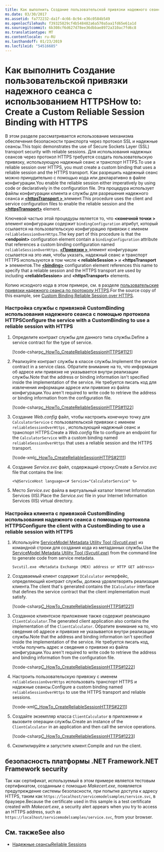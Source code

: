 ```yaml
---
title: Как выполнить Создание пользовательской привязки надежного сеанса с использованием HTTPS
ms.date: 03/30/2017
ms.assetid: fa772232-da1f-4c66-8c94-e36c0584b549
ms.openlocfilehash: f39325829cf4b548482a6a570a5aa1fd65e61a1d
ms.sourcegitcommit: 6b308cf6d627d78ee36dbbae8972a310ac7fd6c8
ms.translationtype: MT
ms.contentlocale: ru-RU
ms.lasthandoff: 01/23/2019
ms.locfileid: "54516685"
---
```

# <a name="how-to-create-a-custom-reliable-session-binding-with-https"></a><span data-ttu-id="0c987-102">Как выполнить Создание пользовательской привязки надежного сеанса с использованием HTTPS</span><span class="sxs-lookup"><span data-stu-id="0c987-102">How to: Create a Custom Reliable Session Binding with HTTPS</span></span>

<span data-ttu-id="0c987-103">В этом разделе рассматривается использование механизма обеспечения безопасности транспорта через протокол SSL и надежные сеансы.</span><span class="sxs-lookup"><span data-stu-id="0c987-103">This topic demonstrates the use of Secure Sockets Layer (SSL) transport security with reliable sessions.</span></span> <span data-ttu-id="0c987-104">Для использования надежных сеансов через протокол HTTPS требуется создать пользовательскую привязку, использующую надежный сеанс и транспорт HTTPS.</span><span class="sxs-lookup"><span data-stu-id="0c987-104">To use a reliable session over HTTPS, you must create a custom binding that uses a reliable session and the HTTPS transport.</span></span> <span data-ttu-id="0c987-105">Как разрешить надежный сеанс можно принудительно с помощью кода или декларативно в файле конфигурации.</span><span class="sxs-lookup"><span data-stu-id="0c987-105">You enable the reliable session either imperatively by using code or declaratively in the configuration file.</span></span> <span data-ttu-id="0c987-106">Эта процедура использует файлы конфигурации клиента и службы для разрешения надежного сеанса и [  **\<httpsTransport >** ](../../../../docs/framework/configure-apps/file-schema/wcf/httpstransport.md) элемент.</span><span class="sxs-lookup"><span data-stu-id="0c987-106">This procedure uses the client and service configuration files to enable the reliable session and the [**\<httpsTransport>**](../../../../docs/framework/configure-apps/file-schema/wcf/httpstransport.md) element.</span></span>

<span data-ttu-id="0c987-107">Ключевой частью этой процедуры является то, что  **\<конечной точки >** элемент конфигурации содержит `bindingConfiguration` атрибут, который ссылается на пользовательскую конфигурацию привязки с именем `reliableSessionOverHttps`.</span><span class="sxs-lookup"><span data-stu-id="0c987-107">The key part of this procedure is that the **\<endpoint>** configuration element contain a `bindingConfiguration` attribute that references a custom binding configuration named `reliableSessionOverHttps`.</span></span> <span data-ttu-id="0c987-108">[  **\<Привязки >** ](../../../../docs/framework/misc/binding.md) элемент конфигурации ссылается на это имя, чтобы указать, надежный сеанс и транспорт HTTPS используются в том числе  **\< reliableSession >** и  **\<httpsTransport >** элементов.</span><span class="sxs-lookup"><span data-stu-id="0c987-108">The [**\<binding>**](../../../../docs/framework/misc/binding.md) configuration element references this name to specify that a reliable session and the HTTPS transport are used by including **\<reliableSession>** and **\<httpsTransport>** elements.</span></span>

<span data-ttu-id="0c987-109">Копию исходного кода в этом примере, см. в разделе [пользовательские привязки надежного сеанса по протоколу HTTPS](../../../../docs/framework/wcf/samples/custom-binding-reliable-session-over-https.md).</span><span class="sxs-lookup"><span data-stu-id="0c987-109">For the source copy of this example, see [Custom Binding Reliable Session over HTTPS](../../../../docs/framework/wcf/samples/custom-binding-reliable-session-over-https.md).</span></span>

### <a name="configure-the-service-with-a-custombinding-to-use-a-reliable-session-with-https"></a><span data-ttu-id="0c987-110">Настройка службы с привязкой CustomBinding использования надежного сеанса с помощью протокола HTTPS</span><span class="sxs-lookup"><span data-stu-id="0c987-110">Configure the service with a CustomBinding to use a reliable session with HTTPS</span></span>

1. <span data-ttu-id="0c987-111">Определите контракт службы для данного типа службы.</span><span class="sxs-lookup"><span data-stu-id="0c987-111">Define a service contract for the type of service.</span></span>

   [!code-csharp[c_HowTo_CreateReliableSessionHTTPS#1121](../../../../samples/snippets/csharp/VS_Snippets_CFX/c_howto_createreliablesessionhttps/cs/service.cs#1121)]

1. <span data-ttu-id="0c987-112">Реализуйте контракт службы в классе службы.</span><span class="sxs-lookup"><span data-stu-id="0c987-112">Implement the service contract in a service class.</span></span> <span data-ttu-id="0c987-113">Обратите внимание на то, что информация об адресе или привязке не указывается внутри реализации службы.</span><span class="sxs-lookup"><span data-stu-id="0c987-113">Note that the address or binding information isn't specified inside the implementation of the service.</span></span> <span data-ttu-id="0c987-114">Не требуется писать код для извлечения информации адресе или привязке из файла конфигурации.</span><span class="sxs-lookup"><span data-stu-id="0c987-114">You aren't required to write code to retrieve the address or binding information from the configuration file.</span></span>

   [!code-csharp[c_HowTo_CreateReliableSessionHTTPS#1122](../../../../samples/snippets/csharp/VS_Snippets_CFX/c_howto_createreliablesessionhttps/cs/service.cs#1122)]

1. <span data-ttu-id="0c987-115">Создание *Web.config* файл, чтобы настроить конечную точку для `CalculatorService` с пользовательской привязки с именем `reliableSessionOverHttps` , использующий надежный сеанс и транспорт HTTPS.</span><span class="sxs-lookup"><span data-stu-id="0c987-115">Create a *Web.config* file to configure an endpoint for the `CalculatorService` with a custom binding named `reliableSessionOverHttps` that uses a reliable session and the HTTPS transport.</span></span>

   [!code-xml[c_HowTo_CreateReliableSessionHTTPS#2111](../../../../samples/snippets/csharp/VS_Snippets_CFX/c_howto_createreliablesessionhttps/common/web.config#2111)]

1. <span data-ttu-id="0c987-116">Создание *Service.svc* файл, содержащий строку:</span><span class="sxs-lookup"><span data-stu-id="0c987-116">Create a *Service.svc* file that contains the line:</span></span>

   ```
   <%@ServiceHost language=c# Service="CalculatorService" %>
   ```

1. <span data-ttu-id="0c987-117">Место *Service.svc* файла в виртуальный каталог Internet Information Services (IIS).</span><span class="sxs-lookup"><span data-stu-id="0c987-117">Place the *Service.svc* file in your Internet Information Services (IIS) virtual directory.</span></span>

### <a name="configure-the-client-with-a-custombinding-to-use-a-reliable-session-with-https"></a><span data-ttu-id="0c987-118">Настройка клиента с привязкой CustomBinding использования надежного сеанса с помощью протокола HTTPS</span><span class="sxs-lookup"><span data-stu-id="0c987-118">Configure the client with a CustomBinding to use a reliable session with HTTPS</span></span>

1. <span data-ttu-id="0c987-119">Используйте [ServiceModel Metadata Utility Tool (*Svcutil.exe*)](../../../../docs/framework/wcf/servicemodel-metadata-utility-tool-svcutil-exe.md) из командной строки для создания кода из метаданных службы.</span><span class="sxs-lookup"><span data-stu-id="0c987-119">Use the [ServiceModel Metadata Utility Tool (*Svcutil.exe*)](../../../../docs/framework/wcf/servicemodel-metadata-utility-tool-svcutil-exe.md) from the command line to generate code from service metadata.</span></span>

   ```console
   Svcutil.exe <Metadata Exchange (MEX) address or HTTP GET address>
   ```

1. <span data-ttu-id="0c987-120">Создаваемый клиент содержит `ICalculator` интерфейс, определяющий контракт службы, должна удовлетворять реализация клиента.</span><span class="sxs-lookup"><span data-stu-id="0c987-120">The client that's generated contains the `ICalculator` interface that defines the service contract that the client implementation must satisfy.</span></span>

   [!code-csharp[C_HowTo_CreateReliableSessionHTTPS#1221](../../../../samples/snippets/csharp/VS_Snippets_CFX/c_howto_createreliablesessionhttps/cs/client.cs#1221)]

1. <span data-ttu-id="0c987-121">Созданное клиентское приложение также содержит реализацию `ClientCalculator`.</span><span class="sxs-lookup"><span data-stu-id="0c987-121">The generated client application also contains the implementation of the `ClientCalculator`.</span></span> <span data-ttu-id="0c987-122">Обратите внимание на то, что сведения об адресе и привязке не указывается внутри реализации службы.</span><span class="sxs-lookup"><span data-stu-id="0c987-122">Note that the address and binding information isn't specified inside the implementation of the service.</span></span> <span data-ttu-id="0c987-123">Не требуется писать код, чтобы получить адрес и сведения о привязке из файла конфигурации.</span><span class="sxs-lookup"><span data-stu-id="0c987-123">You aren't required to write code to retrieve the address and binding information from the configuration file.</span></span>

   [!code-csharp[C_HowTo_CreateReliableSessionHTTPS#1222](../../../../samples/snippets/csharp/VS_Snippets_CFX/c_howto_createreliablesessionhttps/cs/client.cs#1222)]

1. <span data-ttu-id="0c987-124">Настроить пользовательскую привязку с именем `reliableSessionOverHttps` использовать транспорт HTTPS и надежные сеансы.</span><span class="sxs-lookup"><span data-stu-id="0c987-124">Configure a custom binding named `reliableSessionOverHttps` to use the HTTPS transport and reliable sessions.</span></span>

   [!code-xml[C_HowTo_CreateReliableSessionHTTPS#2211](../../../../samples/snippets/csharp/VS_Snippets_CFX/c_howto_createreliablesessionhttps/common/app.config#2211)]

1. <span data-ttu-id="0c987-125">Создайте экземпляр класса `ClientCalculator` в приложении и вызовите операции службы.</span><span class="sxs-lookup"><span data-stu-id="0c987-125">Create an instance of the `ClientCalculator` in an application and then call the service operations.</span></span>

   [!code-csharp[C_HowTo_CreateReliableSessionHTTPS#1223](../../../../samples/snippets/csharp/VS_Snippets_CFX/c_howto_createreliablesessionhttps/cs/client.cs#1223)]

1. <span data-ttu-id="0c987-126">Скомпилируйте и запустите клиент.</span><span class="sxs-lookup"><span data-stu-id="0c987-126">Compile and run the client.</span></span>  

## <a name="net-framework-security"></a><span data-ttu-id="0c987-127">безопасность платформы .NET Framework</span><span class="sxs-lookup"><span data-stu-id="0c987-127">.NET Framework security</span></span>

<span data-ttu-id="0c987-128">Так как сертификат, используемый в этом примере является тестовым сертификатом, созданным с помощью *Makecert.exe*, появляется предупреждение системы безопасности, при попытке доступа к адресу HTTPS, таким как `https://localhost/servicemodelsamples/service.svc`, в браузере.</span><span class="sxs-lookup"><span data-stu-id="0c987-128">Because the certificate used in this sample is a test certificate created with *Makecert.exe*, a security alert appears when you try to access an HTTPS address, such as `https://localhost/servicemodelsamples/service.svc`, from your browser.</span></span>

## <a name="see-also"></a><span data-ttu-id="0c987-129">См. также</span><span class="sxs-lookup"><span data-stu-id="0c987-129">See also</span></span>

- [<span data-ttu-id="0c987-130">Надежные сеансы</span><span class="sxs-lookup"><span data-stu-id="0c987-130">Reliable Sessions</span></span>](../../../../docs/framework/wcf/feature-details/reliable-sessions.md)

